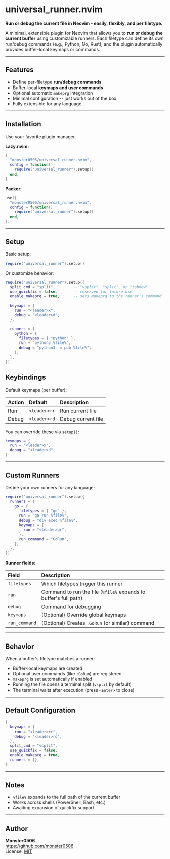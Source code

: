 #  universal_runner.nvim

**Run or debug the current file in Neovim - easily, flexibly, and per filetype.**  

A minimal, extensible plugin for Neovim that allows you to **run or debug the current buffer** using customizable runners. Each filetype can define its own run/debug commands (e.g., Python, Go, Rust), and the plugin automatically provides buffer-local keymaps or commands.

---

##  Features

-  Define per-filetype **run/debug commands**
-  Buffer-local **keymaps and user commands**
-  Optional automatic `makeprg` integration
-  Minimal configuration -- just works out of the box
-  Fully extensible for any language

---

##  Installation

Use your favorite plugin manager.

**Lazy.nvim:**

```lua
{
  "monster0506/universal_runner.nvim",
  config = function()
    require("universal_runner").setup()
  end,
}
```

**Packer:**

```lua
use({
  "monster0506/universal_runner.nvim",
  config = function()
    require("universal_runner").setup()
  end,
})
```

---

##  Setup

Basic setup:

```lua
require("universal_runner").setup()
```

Or customize behavior:

```lua
require("universal_runner").setup({
  split_cmd = "split",        -- "vsplit", "split", or "tabnew"
  use_quickfix = false,       -- reserved for future use
  enable_makeprg = true,      -- sets makeprg to the runner's command

  keymaps = {
    run = "<leader>x",
    debug = "<leader>d",
  },

  runners = {
    python = {
      filetypes = { "python" },
      run = "python3 %file%",
      debug = "python3 -m pdb %file%",
    },
  },
})
```


##  Keybindings

Default keymaps (per buffer):

| Action | Default | Description |
| :------ | :------- | :----------- |
| Run     | `<leader>rr` | Run current file |
| Debug   | `<leader>rd` | Debug current file |

You can override these via `setup()`:

```lua
keymaps = {
  run = "<leader>x",
  debug = "<leader>d",
}
```

---

##  Custom Runners

Define your own runners for any language:

```lua
require("universal_runner").setup({
  runners = {
    go = {
      filetypes = { "go" },
      run = "go run %file%",
      debug = "dlv exec %file%",
      keymaps = {
        run = "<leader>gr",
      },
      run_command = "GoRun",
    },
  },
})
```

**Runner fields:**

| Field | Description |
| :----- | :----------- |
| `filetypes` | Which filetypes trigger this runner |
| `run` | Command to run the file (`%file%` expands to buffer's full path) |
| `debug` | Command for debugging |
| `keymaps` | (Optional) Override global keymaps |
| `run_command` | (Optional) Creates `:GoRun` (or similar) command |

---

##  Behavior

When a buffer's filetype matches a runner:

- Buffer-local keymaps are created
- Optional user commands (like `:GoRun`) are registered
- `makeprg` is set automatically if enabled
- Running the file opens a terminal split (`vsplit` by default)
- The terminal waits after execution (press `<Enter>` to close)

---

##  Default Configuration

```lua
{
  keymaps = {
    run = "<leader>rr",
    debug = "<leader>rd",
  },
  split_cmd = "vsplit",
  use_quickfix = false,
  enable_makeprg = true,
  runners = {},
}
```

---

##  Notes

- `%file%`  expands to the full path of the current buffer
- Works across shells (PowerShell, Bash, etc.)
- Awaiting expansion of quickfix support

---

##  Author

**Monster0506**  
<https://github.com/monster0506>  
License: [MIT](LICENSE)

